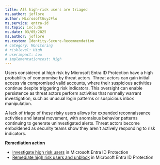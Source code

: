 ```yaml
---
title: All high-risk users are triaged
ms.author: joflore
author: MicrosoftGuyJFlo
ms.service: entra-id
ms.topic: include
ms.date: 03/05/2025
ms.author: joflore
ms.custom: Identity-Secure-Recommendation
# category: Monitoring
# risklevel: High
# userimpact: Low
# implementationcost: High
---
```

Users considered at high risk by Microsoft Entra ID Protection have a high probability of compromise by threat actors. Threat actors can gain initial access via compromised valid accounts, where their suspicious activities continue despite triggering risk indicators. This oversight can enable persistence as threat actors perform activities that normally warrant investigation, such as unusual login patterns or suspicious inbox manipulation. 

A lack of triage of these risky users allows for expanded reconnaissance activities and lateral movement, with anomalous behavior patterns continuing to generate uninvestigated alerts. Threat actors become emboldened as security teams show they aren't actively responding to risk indicators.

**Remediation action**

- [Investigate high risk users](/entra/id-protection/howto-identity-protection-investigate-risk) in Microsoft Entra ID Protection
- [Remediate high risk users and unblock](/entra/id-protection/howto-identity-protection-remediate-unblock) in Microsoft Entra ID Protection
